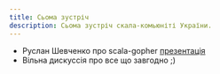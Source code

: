 ```yaml
---
title: Сьома зустріч
description: Сьома зустріч скала-комьюніті України.
---
```


* Руслан Шевченко про scala-gopher [презентація](http://www.slideshare.net/rssh1/scala-gopher2014)
* Вільна дискуссія про все що завгодно ;)



